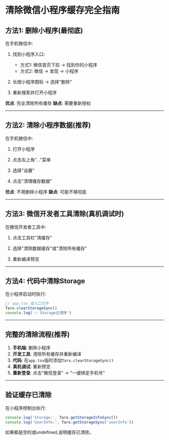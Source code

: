 # 清除微信小程序缓存完全指南

## 方法1: 删除小程序(最彻底)

在手机微信中:

1. 找到小程序入口:
   - 方式1: 微信首页下拉 → 找到你的小程序
   - 方式2: 微信 → 发现 → 小程序

2. 长按小程序图标 → 选择"删除"

3. 重新搜索并打开小程序

**优点**: 完全清除所有缓存
**缺点**: 需要重新授权

---

## 方法2: 清除小程序数据(推荐)

在手机微信中:

1. 打开小程序

2. 点击右上角"..."菜单

3. 选择"设置"

4. 点击"清理缓存数据"

**优点**: 不用删除小程序
**缺点**: 可能不够彻底

---

## 方法3: 微信开发者工具清除(真机调试时)

在微信开发者工具中:

1. 点击工具栏"清缓存"

2. 选择"清除数据缓存"或"清除所有缓存"

3. 重新编译预览

---

## 方法4: 代码中清除Storage

在小程序启动时执行:

```javascript
// app.tsx 或入口文件
Taro.clearStorageSync()
console.log('✅ Storage已清除')
```

---

## 完整的清除流程(推荐)

1. **手机端**: 删除小程序
2. **开发工具**: 清除所有缓存并重新编译
3. **代码**: 在`app.tsx`临时添加`Taro.clearStorageSync()`
4. **真机调试**: 重新预览
5. **重新登录**: 点击"微信登录" → "一键绑定手机号"

---

## 验证缓存已清除

在小程序控制台执行:

```javascript
console.log('Storage:', Taro.getStorageInfoSync())
console.log('UserInfo:', Taro.getStorageSync('userInfo'))
```

如果都是空的或undefined,说明缓存已清除。
